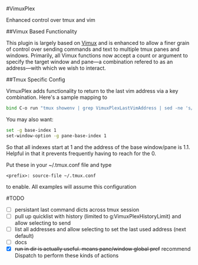 #VimuxPlex

Enhanced control over tmux and vim

##Vimux Based Functionality

This plugin is largely based on [Vimux](https://github.com//benmills/vimux) and is enhanced to allow a finer grain of control over sending commands and text to multiple tmux panes and windows. Primarily, all Vimux functions now accept a count or argument to specify the target window and pane—a combination refered to as an address—with which we wish to interact.

##Tmux Specific Config

VimuxPlex adds functionality to return to the last vim address via a key combination.
Here's a sample mapping to <prefix><C-o>

```bash
bind C-o run "tmux showenv | grep VimuxPlexLastVimAddress | sed -ne 's/VimuxPlexLastVimAddress=\\([[:digit:]]\\).\\([[:digit:]]\\)/tmux select-window -t \\1; tmux select-pane -t \\2/p' | xargs -I % bash -c % bash"
```

You may also want:

```bash
set -g base-index 1
set-window-option -g pane-base-index 1
```

So that all indexes start at 1 and the address of the base window/pane is 1.1. Helpful in that it prevents frequently having to reach for the 0.

Put these in your ~/.tmux.conf file and type
```
<prefix>: source-file ~/.tmux.conf
```
to enable. All examples will assume this configuration

#TODO
- [ ] persistant last command dicts across tmux session
- [ ] pull up quicklist with history (limited to g:VimuxPlexHistoryLimit) and allow selecting to send
- [ ] list all addresses and allow selecting to set the last used address (next default)
- [ ] docs
- [x] ~~run in dir is actually useful. means pane/window global pref~~ recommend Dispatch to perform these kinds of actions
